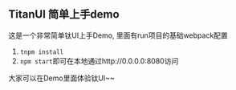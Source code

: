 ## TitanUI 简单上手demo
这是一个非常简单钛UI上手Demo, 里面有run项目的基础webpack配置

1. `tnpm install` 
2. `npm start`即可在本地通过http://0.0.0.0:8080访问

大家可以在Demo里面体验钛UI~~
